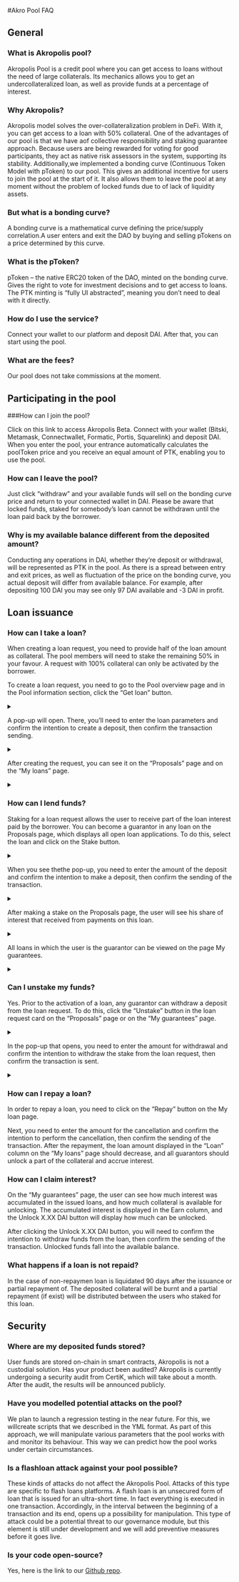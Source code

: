 ﻿#Akro Pool FAQ

## General

### What is Akropolis pool?

Akropolis Pool is a credit pool where you can get access to loans without the need of large collaterals. Its mechanics allows you to get an undercollateralized loan, as well as provide funds at a percentage of interest.

### Why Akropolis?

Akropolis model solves the over-collateralization problem in DeFi. With it, you can get access to a loan with 50% collateral. One of the advantages of our pool is that we have aof collective responsibility and staking guarantee approach. Because users are being rewarded for voting for good participants, they act as native risk assessors in the system, supporting its stability.
Additionally,we implemented a bonding curve (Continuous Token Model with pToken) to our pool. This gives an additional incentive for users to join the pool at the start of it. It also  allows them to leave the pool at any moment without the problem of locked funds due to of lack of liquidity assets.

### But what is a bonding curve?
A bonding curve is a mathematical curve defining the price/supply correlation.A user enters and exit the DAO by buying and selling pTokens on a price determined by this curve.

### What is the pToken?
pToken – the native ERC20 token of the DAO, minted on the bonding curve. Gives the right to vote for investment decisions and to get access to loans. The PTK minting is “fully UI abstracted”, meaning you don’t need to deal with it directly.

### How do I use the service?
Connect your wallet to our platform and deposit DAI. After that, you can start using the pool.

### What are the fees?
Our pool does not take commissions at the moment.

## Participating in the pool

###How can I join the pool?

Click on this link to access Akropolis Beta. Connect with your wallet (Bitski, Metamask, Connectwallet, Formatic, Portis, Squarelink) and deposit DAI. When you enter the pool, your entrance automatically calculates the poolToken price and you receive an equal amount of PTK, enabling you to use the pool.

### How can I leave the pool? 

Just click “withdraw” and your available funds will sell on the bonding curve price and return to your connected wallet in DAI. Please be aware that locked funds, staked for somebody’s loan cannot be withdrawn until the loan paid back by the borrower. 

### Why is my available balance different from the deposited amount?

Conducting any operations in DAI, whether they’re deposit or withdrawal, will be represented as PTK in the pool. As there is a spread between entry and exit prices, as well as fluctuation of the price on the bonding curve, you actual deposit will differ from available balance. For example, after depositing 100 DAI you may see only 97 DAI available and -3 DAI in profit.

## Loan issuance

### How can I take a loan?

When creating a loan request, you need to provide half of the loan amount as collateral. The pool members will need to stake the remaining 50% in your favour. A request with 100% collateral can only be activated by the borrower.

To create a loan request, you need to go to the Pool overview page and in the Pool information section, click the “Get loan” button.

<details>
<summary></br></summary> 
<img src="/images/poolfaq/getcredit1.png" alt="drawing"/>
</details>

A pop-up will open. There, you’ll need to enter the loan parameters and confirm the intention to create a deposit, then confirm the transaction sending.

<details>
<summary></br></summary> 
<img src="/images/poolfaq/getcredit2.png" alt="drawing" />
</details>

After creating the request, you can see it on the “Proposals” page and on the “My loans” page.

<details>
<summary></br></summary> 
<img src="/images/poolfaq/getcredit3.png" alt="drawing" />
</details>

### How can I lend funds?

Staking for a loan request allows the user to receive part of the loan interest paid by the borrower. You can become a guarantor in any loan on the Proposals page, which displays all open loan applications. To do this, select the loan and click on the Stake button.

<details>
<summary></br></summary> 
<img src="/images/poolfaq/stake0.png" alt="drawing" />
</details>

When you see thethe pop-up, you need to enter the amount of the deposit and confirm the intention to make a deposit, then confirm the sending of the transaction.

<details>
<summary></br></summary> 
<img src="/images/poolfaq/stake1.png" alt="drawing" />
</details>

After making a stake on the Proposals page, the user will see his share of interest that received  from payments on this loan.

<details>
<summary></br></summary> 
<img src="/images/poolfaq/stake2.png" alt="drawing" />
</details>

All loans in which the user is the guarantor can be viewed on the page My guarantees.

<details>
<summary></br></summary> 
<img src="/images/poolfaq/stake3.png" alt="drawing" />
</details>

### Can I unstake my funds?

Yes. Prior to the activation of a loan, any guarantor can withdraw a deposit from the loan request. To do this, click the “Unstake” button in the loan request card on the “Proposals” page or on the “My guarantees” page.

<details>
<summary></br></summary> 
<img src="/images/poolfaq/stake4.png" alt="drawing" />
</details>

In the pop-up that opens, you need to enter the amount for withdrawal and confirm the intention to withdraw the stake from the loan request, then confirm the transaction is sent.

<details>
<summary></br></summary> 
<img src="/images/poolfaq/stake5.png" alt="drawing" />
</details>

### How can I repay a loan?

In order to repay a loan, you need to click on the “Repay” button on the My loan page.

Next, you need to enter the amount for the cancellation and confirm the intention to perform the cancellation, then confirm the sending of the transaction.
After the repayment, the loan amount displayed in the “Loan” column on the “My loans” page should decrease, and all guarantors should unlock a part of the collateral and accrue interest.

### How can I claim interest?

On the “My guarantees” page, the user can see how much interest was accumulated in the issued loans, and how much collateral is available for unlocking. The accumulated interest is displayed in the Earn column, and the Unlock X.XX DAI button will display how much can be unlocked.

After clicking the Unlock X.XX DAI button, you will need to confirm the intention to withdraw funds from the loan, then confirm the sending of the transaction. Unlocked funds fall into the available balance.

### What happens if a loan is not repaid?

In the case of non-repaymen loan is liquidated 90 days after the issuance or partial repayment of. The deposited collateral will be burnt and a partial repayment (if exist) will be distributed between the users who staked for this loan.

## Security

### Where are my deposited funds stored?
User funds are stored on-chain in smart contracts, Akropolis is not a custodial solution.
Has your product been audited?
Akropolis is currently undergoing a security audit from CertiK, which will take about a month. After the audit, the results will be announced publicly.

### Have you modelled potential attacks on the pool?

We plan to launch a regression testing in the near future. 
For this, we willcreate scripts that we described in the YML format. As part of this approach, we will manipulate various parameters that the pool works with and monitor its behaviour. This way we can predict how the pool works under certain circumstances.

### Is a flashloan attack against your pool possible?

These kinds of attacks do not affect the Akropolis Pool. Attacks of this type are specific to flash loans platforms. A flash loan is an unsecured form of loan that is issued for an ultra-short time. In fact everything is executed in one transaction. Accordingly, in the interval between the beginning of a transaction and its end, opens up a possibility for manipulation. This type of attack could be a potential threat to our governance module, but this element is still under development and we will add preventive measures before it goes live.

### Is your code open-source?

Yes, here is the link to our [Github repo](https://github.com/akropolisio/akropolisOS).
